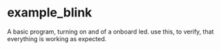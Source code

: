 # example_blink
A basic program, turning on and of a onboard led.
use this, to verify, that everything is working as expected.